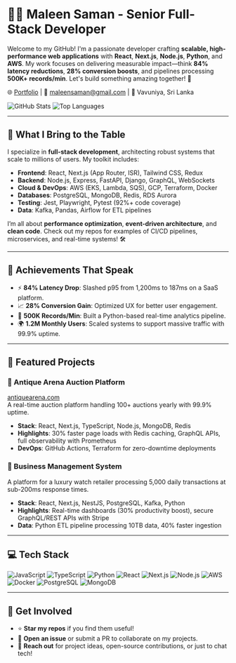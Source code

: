 # 👨‍💻 Maleen Saman - Senior Full-Stack Developer

Welcome to my GitHub! I'm a passionate developer crafting **scalable, high-performance web applications** with **React**, **Next.js**, **Node.js**, **Python**, and **AWS**. My work focuses on delivering measurable impact—think **84% latency reductions**, **28% conversion boosts**, and pipelines processing **500K+ records/min**. Let's build something amazing together! 🚀

🌐 [Portfolio](https://saman-portfolio-rho.vercel.app/) | 📧 [maleensaman@gmail.com](mailto:maleensaman@gmail.com) | 📍 Vavuniya, Sri Lanka

![GitHub Stats](https://github-readme-stats.vercel.app/api?username=maleensaman&show_icons=true&theme=radical)
![Top Languages](https://github-readme-stats.vercel.app/api/top-langs/?username=maleensaman&layout=compact&theme=radical)

---

## 🔧 What I Bring to the Table

I specialize in **full-stack development**, architecting robust systems that scale to millions of users. My toolkit includes:

- **Frontend**: React, Next.js (App Router, ISR), Tailwind CSS, Redux
- **Backend**: Node.js, Express, FastAPI, Django, GraphQL, WebSockets
- **Cloud & DevOps**: AWS (EKS, Lambda, SQS), GCP, Terraform, Docker
- **Databases**: PostgreSQL, MongoDB, Redis, RDS Aurora
- **Testing**: Jest, Playwright, Pytest (92%+ code coverage)
- **Data**: Kafka, Pandas, Airflow for ETL pipelines

I’m all about **performance optimization**, **event-driven architecture**, and **clean code**. Check out my repos for examples of CI/CD pipelines, microservices, and real-time systems! 🛠️

---

## 🏅 Achievements That Speak

- ⚡ **84% Latency Drop**: Slashed p95 from 1,200ms to 187ms on a SaaS platform.
- 📈 **28% Conversion Gain**: Optimized UX for better user engagement.
- 🚀 **500K Records/Min**: Built a Python-based real-time analytics pipeline.
- 🌍 **1.2M Monthly Users**: Scaled systems to support massive traffic with 99.9% uptime.

---

## 📂 Featured Projects

### 🎨 Antique Arena Auction Platform
[antiquearena.com](https://antiquearena.com)  
A real-time auction platform handling 100+ auctions yearly with 99.9% uptime.

- **Stack**: React, Next.js, TypeScript, Node.js, MongoDB, Redis
- **Highlights**: 30% faster page loads with Redis caching, GraphQL APIs, full observability with Prometheus
- **DevOps**: GitHub Actions, Terraform for zero-downtime deployments


### 🛒 Business Management System
A platform for a luxury watch retailer processing 5,000 daily transactions at sub-200ms response times.

- **Stack**: React, Next.js, NestJS, PostgreSQL, Kafka, Python
- **Highlights**: Real-time dashboards (30% productivity boost), secure GraphQL/REST APIs with Stripe
- **Data**: Python ETL pipeline processing 10TB data, 40% faster ingestion


---

## 💻 Tech Stack

![JavaScript](https://img.shields.io/badge/-JavaScript-%23F7DF1E?style=flat-square&logo=javascript)
![TypeScript](https://img.shields.io/badge/-TypeScript-%233178C6?style=flat-square&logo=typescript)
![Python](https://img.shields.io/badge/-Python-%233776AB?style=flat-square&logo=python)
![React](https://img.shields.io/badge/-React-%2361DAFB?style=flat-square&logo=react)
![Next.js](https://img.shields.io/badge/-Next.js-%23000000?style=flat-square&logo=next.js)
![Node.js](https://img.shields.io/badge/-Node.js-%23339933?style=flat-square&logo=node.js)
![AWS](https://img.shields.io/badge/-AWS-%23232F3E?style=flat-square&logo=amazon-aws)
![Docker](https://img.shields.io/badge/-Docker-%232496ED?style=flat-square&logo=docker)
![PostgreSQL](https://img.shields.io/badge/-PostgreSQL-%234169E1?style=flat-square&logo=postgresql)
![MongoDB](https://img.shields.io/badge/-MongoDB-%2347A248?style=flat-square&logo=mongodb)

---

## 🌟 Get Involved

- ⭐ **Star my repos** if you find them useful!
- 💬 **Open an issue** or submit a PR to collaborate on my projects.
- 📩 **Reach out** for project ideas, open-source contributions, or just to chat tech!
